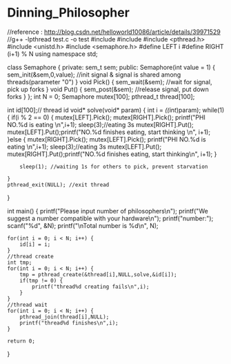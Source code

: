 # Dinning_Philosopher
//reference : http://blog.csdn.net/helloworld10086/article/details/39971529
//g++ -lpthread test.c -o test
#include <iostream>
#include <cstdio>
#include <pthread.h>
#include <unistd.h>
#include <semaphore.h>
#define LEFT i
#define RIGHT (i+1) % N
using namespace std;

class Semaphore {
private:
    sem_t sem;
public:
    Semaphore(int value = 1) {
        sem_init(&sem,0,value);
        //init signal & signal is shared among threads(parameter "0")
    }
    void Pick() {
        sem_wait(&sem); //wait for signal, pick up forks
    }
    void Put() {
        sem_post(&sem); //release signal, put down forks
    }
};
int N = 0;
Semaphore mutex[100];
pthread_t thread[100];

int id[100];// thread id
void* solve(void* param) {
    int i = *((int*)param);
    while(1) {
        if(i % 2 == 0) {
            mutex[LEFT].Pick();
            mutex[RIGHT].Pick();
            printf("PHI NO.%d is eating \n",i+1);
            sleep(3);//eating 3s
            mutex[RIGHT].Put();
            mutex[LEFT].Put();printf("NO.%d finishes eating, start thinking \n", i+1);
        }else {
            mutex[RIGHT].Pick();
            mutex[LEFT].Pick();
            printf("PHI NO.%d is eating \n",i+1);
            sleep(3);//eating 3s
            mutex[LEFT].Put();
            mutex[RIGHT].Put();printf("NO.%d finishes eating, start thinking\n", i+1);
        }
        
        sleep(1); //waiting 1s for others to pick, prevent starvation
        
    }
    pthread_exit(NULL); //exit thread
}

int main() {
    printf("Please input number of philosophers\n");
    printf("We suggest a number compatible with your hardware\n");
    printf("number:");
    scanf("%d", &N);
    printf("\nTotal number is %d\n", N);
    
    for(int i = 0; i < N; i++) {
        id[i] = i;
    }
    //thread create
    int tmp;
    for(int i = 0; i < N; i++) {
        tmp = pthread_create(&thread[i],NULL,solve,&id[i]);
        if(tmp != 0) {
            printf("thread%d creating fails\n",i);
        }
    }
    //thread wait
    for(int i = 0; i < N; i++) {
        pthread_join(thread[i],NULL);
        printf("thread%d finishes\n",i);
    }
    
    return 0;
}
